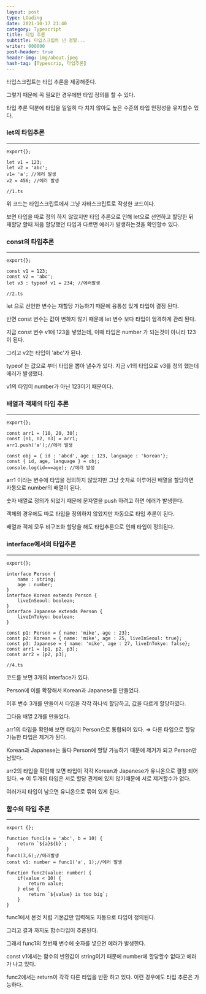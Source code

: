 ```yaml
---
layout: post
type: LOading
date: 2021-10-17 21:40
category: Typescript
title: 타입 추론
subtitle: 타입스크립트 넌 정말...
writer: 000000
post-header: true
header-img: img/about.jpeg
hash-tag: [Typescrip, 타입추론] 
---
```




타입스크립트는 타입 추론을 제공해준다.

그렇기 때문에 꼭 필요한 경우에만 타입 정의를 할 수 있다.

타입 추론 덕분에 타입을 일일히 다 치지 않아도 높은 수준의 타입 안정성을 유지할수 있다.

   

### let의 타입추론

------

```tsx
export{};

let v1 = 123;
let v2 = 'abc';
v1= 'a'; //에러 발생
v2 = 456; //에러 발생

//1.ts
```

위 코드는 타입스크립트에서 그냥 자바스크립트로 작성한 코드이다.

보면 타입을 따로 정의 하지 않았지만 타입 추론으로 인해 let으로 선언하고 할당한 뒤 재할당 할때 처음 할당했던 타입과 다르면 에러가 발생하는것을 확인할수 있다.

   

### const의 타입추론

------

```tsx
export{};

const v1 = 123;
const v2 = 'abc';
let v3 : typeof v1 = 234; //에러발생

//2.ts
```

let 으로 선언한 변수는 재할당 가능하기 때문에 융통성 있게 타입이 결정 된다.

반면 const 변수는 값이 변하지 않기 때문에 let 변수 보다 타입이 엄격하게 관리 된다.

지금 const 변수 v1에 123을 넣었는데, 이때 타입은 number 가 되는것이 아니라 123이 된다.

그리고 v2는 타입이 'abc'가 된다.

typeof 는 값으로 부터 타입을 뽑아 낼수가 있다. 지금 v1의 타입으로 v3를 정의 했는데 에러가 발생했다.

v1의 타입이 number가 아닌 123이기 때문이다.

   

### 배열과 객체의 타입 추론

------

```tsx
export{};

const arr1 = [10, 20, 30];
const [n1, n2, n3] = arr1;
arr1.push('a');//에러 발생

const obj = { id : 'abcd', age : 123, language : 'korean'};
const { id, age, language } = obj;
console.log(id===age); //에러 발생
```

arr1 이라는 변수에 타입을 정의하지 않았지만 그냥 숫자로 이루어진 배열을 할당하면 자동으로 number의 배열이 된다.

숫자 배열로 정의가 되었기 때문에 문자열을 push 하려고 하면 에러가 발생한다.

객체의 경우에도 따로 타입을 정의하지 않았지만 자동으로 타입 추론이 된다.

배열과 객체 모두 비구조화 할당을 해도 타입추론으로 인해 타입이 정의된다.

   

### interface에서의 타입추론

------

```tsx
export{};

interface Person {
    name : string;
    age : number;
}
interface Korean extends Person {
    liveInSeoul: boolean;
}
interface Japanese extends Person {
    liveInTokyo: boolean;
}

const p1: Person = { name: 'mike', age : 23};
const p2: Korean = { name: 'mike', age : 25, liveInSeoul: true};
const p3: Japanese = { name: 'mike', age : 27, liveInTokyo: false};
const arr1 = [p1, p2, p3];
const arr2 = [p2, p3];

//4.ts
```

코드를 보면 3개의 interface가 있다.

Person에 이를 확장해서 Korean과 Japanese를 만들었다.

이후 변수 3개를 만들어서 타입을 각각 하나씩 할당하고, 값을 다르게 할당하였다.

그다음 배열 2개를 만들었다.

arr1의 타입을 확인해 보면 타입이 Person으로 통합되어 있다. ⇒ 다른 타입으로 할당 가능한 타입은 제거가 된다.

Korean과 Japanese는 둘다 Person에 할당 가능하기 때문에 제거가 되고 Person만 남았다.

arr2의 타입을 확인해 보면 타입이 각각 Korean과 Japanese가 유니온으로 결정 되어 있다. ⇒ 이 두개의 타입은 서로 할당 관계에 있지 않기때문에 서로 제거할수가 없다.

여러가지 타입이 남으면 유니온으로 묶여 있게 된다.

   

### 함수의 타입 추론

------

```tsx
export {};

function func1(a = 'abc', b = 10) {
    return `${a}${b}`;
}
func1(3,6);//에러발생
const v1: number = func1('a', 1);//에러 발생

function func2(value: number) {
    if(value < 10) {
        return value;
    } else {
        return `${value} is too big`;
    }
}
```

func1에서 본것 처럼 기본값만 입력해도 자동으로 타입이 정의된다.

그리고 결과 까지도 함수타입이 추론된다.

그래서 func1의 첫번째 변수에 숫자를 넣으면 에러가 발생한다.

const v1에서는 함수의 반환값이 string이기 때문에 number에 할당할수 없다고 에러가 나고 있다.

func2에서는 return이 각각 다른 타입을 반환 하고 있다. 이런 경우에도 타입 추론은 가능하다.
